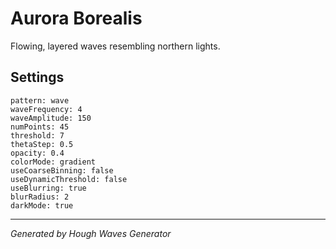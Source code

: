 # Aurora Borealis

Flowing, layered waves resembling northern lights.

## Settings

```
pattern: wave
waveFrequency: 4
waveAmplitude: 150
numPoints: 45
threshold: 7
thetaStep: 0.5
opacity: 0.4
colorMode: gradient
useCoarseBinning: false
useDynamicThreshold: false
useBlurring: true
blurRadius: 2
darkMode: true
```

---

*Generated by Hough Waves Generator*

